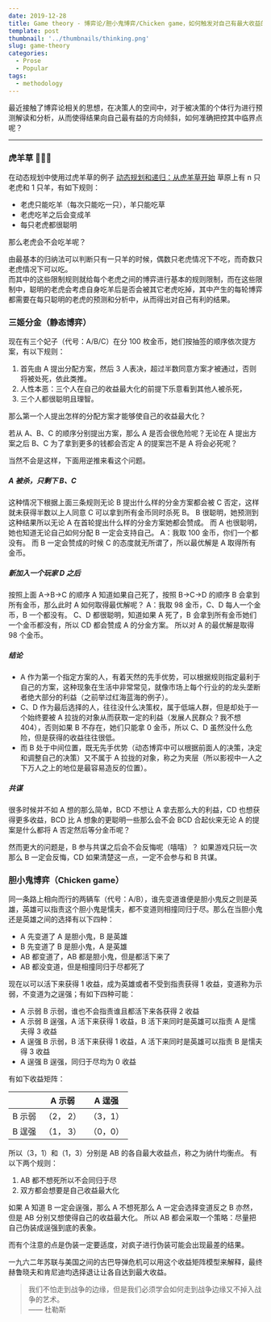 ```yaml
---
date: 2019-12-28
title: Game theory - 博弈论/胆小鬼博弈/Chicken game，如何触发对自己有最大收益的纳什均衡点
template: post
thumbnail: '../thumbnails/thinking.png'
slug: game-theory
categories:
  - Prose
  - Popular
tags:
  - methodology
---
```


最近接触了博弈论相关的思想，在决策人的空间中，对于被决策的个体行为进行预测解读和分析，从而使得结果向自己最有益的方向倾斜，如何准确把控其中临界点呢？

---

### 虎羊草 🐅🐑🌱

在动态规划中使用过虎羊草的例子 [动态规划和递归：从虎羊草开始](/post/2019-02-21-DynamicProgrammingAndRecursion)
草原上有 n 只老虎和 1 只羊，有如下规则：

- 老虎只能吃羊（每次只能吃一只），羊只能吃草
- 老虎吃羊之后会变成羊
- 每只老虎都很聪明

那么老虎会不会吃羊呢？

由最基本的归纳法可以判断只有一只羊的时候，偶数只老虎情况下不吃，而奇数只老虎情况下可以吃。<br />
而其中的这些限制规则就给每个老虎之间的博弈进行基本的规则限制，而在这些限制中，聪明的老虎会考虑自身吃羊后是否会被其它老虎吃掉，其中产生的每轮博弈都需要在每只聪明的老虎的预测和分析中，从而得出对自己有利的结果。

### 三姬分金（静态博弈）

现在有三个妃子（代号：A/B/C）在分 100 枚金币，她们按抽签的顺序依次提方案，有以下规则：

1. 首先由 A 提出分配方案，然后 3 人表决，超过半数同意方案才被通过，否则将被处死，依此类推。
2. 人性本恶：三个人在自己的收益最大化的前提下乐意看到其他人被杀死，
3. 三个人都很聪明且理智。

那么第一个人提出怎样的分配方案才能够使自己的收益最大化？

若从 A、B、C 的顺序分别提出方案，那么 A 是否会很危险呢？无论在 A 提出方案之后 B、C 为了拿到更多的钱都会否定 A 的提案岂不是 A 将会必死呢？

当然不会是这样，下面用逆推来看这个问题。

##### A 被杀，只剩下 B、C

这种情况下根据上面三条规则无论 B 提出什么样的分金方案都会被 C 否定，这样就未获得半数以上人同意 C 可以拿到所有金币同时杀死 B。
B 很聪明，她预测到这种结果所以无论 A 在首轮提出什么样的分金方案她都会赞成。
而 A 也很聪明，她也知道无论自己如何分配 B 一定会支持自己。
A：我取 100 金币，你们一个都没有。
而 B 一定会赞成的时候 C 的态度就无所谓了，所以最优解是 A 取得所有金币。

##### 新加入一个玩家 D 之后

按照上面 A->B->C 的顺序 A 知道如果自己死了，按照 B->C->D 的顺序 B 会拿到所有金币，那么此时 A 如何取得最优解呢？
A：我取 98 金币，C、D 每人一个金币，B 一个都没有。
C、D 都很聪明，知道如果 A 死了，B 会拿到所有金币她们一个金币都没有，所以 CD 都会赞成 A 的分金方案。
所以对 A 的最优解是取得 98 个金币。

##### 结论

- A 作为第一个指定方案的人，有着天然的先手优势，可以根据规则指定最利于自己的方案，这种现象在生活中非常常见，就像市场上每个行业的的龙头垄断者绝大部分的利益（之前举过红海蓝海的例子）。
- C、D 作为最后选择的人，往往没什么决策权，属于低端人群，但是却处于一个始终要被 A 拉拢的对象从而获取一定的利益（发展人民群众？我不想 404），否则如果 B 不存在，她们只能拿 0 金币，所以 C、D 虽然没什么危险，但是获得的收益往往很低。
- 而 B 处于中间位置，既无先手优势（动态博弈中可以根据前面人的决策，决定和调整自己的决策）又不属于 A 拉拢的对象，称之为夹层（所以影视中一人之下万人之上的地位是最容易造反的位置）。

##### 共谋

很多时候并不如 A 想的那么简单，BCD 不想让 A 拿去那么大的利益，CD 也想获得更多收益，BCD 比 A 想象的更聪明一些那么会不会 BCD 合起伙来无论 A 的提案是什么都将 A 否定然后等分金币呢？

然而更大的问题是，B 参与共谋之后会不会反悔呢（嘻嘻）？
如果游戏只玩一次那么 B 一定会反悔，CD 如果清楚这一点，一定不会参与和 B 共谋。

### 胆小鬼博弈（Chicken game）

同一条路上相向而行的两辆车（代号：A/B），谁先变道谁便是胆小鬼反之则是英雄，英雄可以指责这个胆小鬼是懦夫，都不变道则相撞同归于尽。那么在当胆小鬼还是英雄之间的选择有以下四种：

- A 先变道了 A 是胆小鬼，B 是英雄
- B 先变道了 B 是胆小鬼，A 是英雄
- AB 都变道了，AB 都是胆小鬼，但是都活下来了
- AB 都没变道，但是相撞同归于尽都死了

现在以可以活下来获得 1 收益，成为英雄或者不受到指责获得 1 收益，变道称为示弱，不变道为之逞强；有如下四种可能：

- A 示弱 B 示弱，谁也不会指责谁且都活下来各获得 2 收益
- A 示弱 B 逞强，A 活下来获得 1 收益，B 活下来同时是英雄可以指责 A 是懦夫得 3 收益
- A 逞强 B 示弱，B 活下来获得 1 收益，A 活下来同时是英雄可以指责 B 是懦夫得 3 收益
- A 逞强 B 逞强，同归于尽均为 0 收益

有如下收益矩阵：

|        |  A 示弱   |  A 逞强  |
| :----: | :-------: | :------: |
| B 示弱 | （2， 2） | （3，1） |
| B 逞强 | （1， 3） | （0，0） |

所以（3，1）和（1，3）分别是 AB 的各自最大收益点，称之为纳什均衡点。
有以下两个规则：

1. AB 都不想死所以不会同归于尽
2. 双方都会想要是自己收益最大化

如果 A 知道 B 一定会逞强，那么 A 不想死那么 A 一定会选择变道反之 B 亦然，但是 AB 分别又想使得自己的收益最大化。
所以 AB 都会采取一个策略：尽量把自己伪装成逞强到底的表象。

而有个注意的点是伪装一定要适度，对疯子进行伪装可能会出现最差的结果。

一九六二年苏联与美国之间的古巴导弹危机可以用这个收益矩阵模型来解释，最终赫鲁晓夫和肯尼迪均选择退让让各自达到最大收益。

> 我们不怕走到战争的边缘，但是我们必须学会如何走到战争边缘又不掉入战争的艺术。<br />
> —— 杜勒斯
